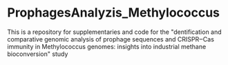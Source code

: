 # ProphagesAnalyzis_Methylococcus
This is a repository for supplementaries and code for the "dentification and comparative genomic analysis of prophage sequences and CRISPR‒Cas immunity in Methylococcus genomes: insights into industrial methane bioconversion" study

